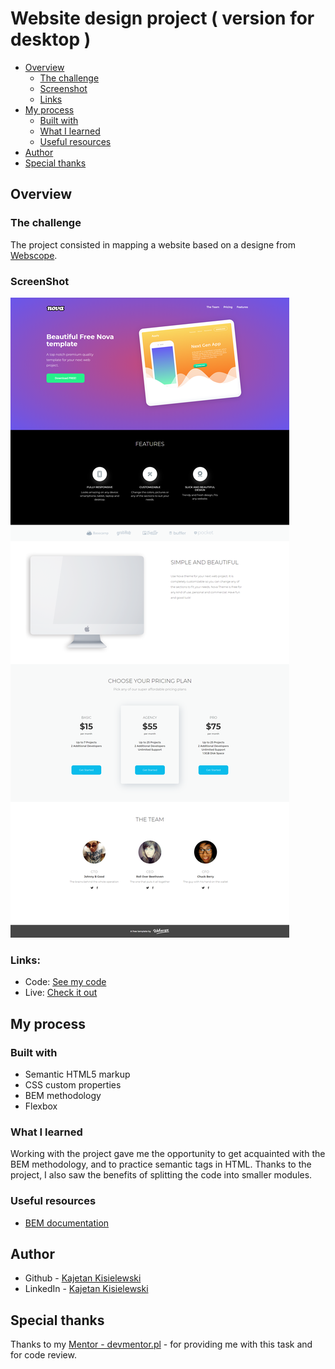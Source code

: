 # Website design project ( version for desktop )

- [Overview](#overview)
  - [The challenge](#the-challenge)
  - [Screenshot](#screenshot)
  - [Links](#links)
- [My process](#my-process)
  - [Built with](#built-with)
  - [What I learned](#what-i-learned)
  - [Useful resources](#useful-resources)
- [Author](#author)
- [Special thanks](#special-thanks)


## Overview

### The challenge

The project consisted in mapping a website based on a designe from [Webscope](https://webscopeapp.com/).

### ScreenShot

![](./assets/demo.png)

### Links:

- Code: [See my code](https://github.com/KajetanKisielewski/Website-design-project-desktop-version-)
- Live: [Check it out](https://kajetankisielewski.github.io/Website-design-project-desktop-version-/)

## My process

### Built with

- Semantic HTML5 markup
- CSS custom properties
- BEM methodology
- Flexbox

### What I learned

Working with the project gave me the opportunity to get acquainted with the BEM methodology, and to practice semantic tags in HTML. Thanks to the project, I also saw the benefits of splitting the code into smaller modules.

### Useful resources

- [BEM documentation](http://getbem.com/introduction/)

## Author

- Github - [Kajetan Kisielewski](https://github.com/KajetanKisielewski)
- LinkedIn - [Kajetan Kisielewski](https://www.linkedin.com/in/kajetan-kisielewski-157b60208/)

## Special thanks

Thanks to my [Mentor - devmentor.pl](https://devmentor.pl/) - for providing me with this task and for code review.





